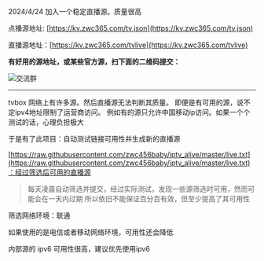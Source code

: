 
2024/4/24 加入一个稳定直播源。质量很高

点播源地址: [https://kv.zwc365.com/tv.json](https://kv.zwc365.com/tv.json)

直播源地址：[https://kv.zwc365.com/tvlive](https://kv.zwc365.com/tvlive)

**有好用的源地址，或某些官方源，扫下面的二维码提交：**

![交流群](https://images.zwc365.com/i/2024/04/22/221925.jpg)

---

tvbox 网络上有许多源。然后直播源无法判断其质量。
即便是有可用的源，说不定ipv4地址限制了运营商访问。
例如有的源只允许中国移动ip访问。如果一个个测试的话，心理负担极大

于是有了此项目：自动测试链接可用性并生成新的直播源


[https://raw.githubusercontent.com/zwc456baby/iptv_alive/master/live.txt](https://raw.githubusercontent.com/zwc456baby/iptv_alive/master/live.txt)：经过筛选后可用的直播源

> 每天凌晨自动筛选并提交，经过实际测试，发现一些源筛选时可用，然而可能会在一天内过期
> 所以依旧不能保证百分百有效，但至少提高了其可用性

筛选网络环境：联通

如果使用的是电信或者移动网络环境，可用性还会降低

内部源的 ipv6 可用性很高，建议优先使用ipv6


